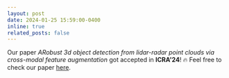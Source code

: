 ```yaml
---
layout: post
date: 2024-01-25 15:59:00-0400
inline: true
related_posts: false
---
```

Our paper *ARobust 3d object detection from lidar-radar point clouds via cross-modal feature augmentation* got accepted in **ICRA'24**! 🔥 Feel free to check our paper [here](https://ieeexplore.ieee.org/stamp/stamp.jsp?arnumber=10610775&casa_token=3EoKQ-eCu2oAAAAA:42kT6c7TzvHFwYNHrx1SncGNywxlu69O8KXZEjSmst-y7mNItApr2FR6N7krOoJduVJNx8Jb&tag=1).
